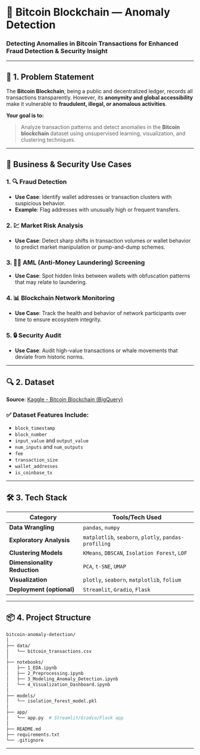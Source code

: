 # 🧠 Bitcoin Blockchain — Anomaly Detection

### Detecting Anomalies in Bitcoin Transactions for Enhanced Fraud Detection & Security Insight

---

## 📌 1. Problem Statement

The **Bitcoin Blockchain**, being a public and decentralized ledger, records all transactions transparently. However, its **anonymity and global accessibility** make it vulnerable to **fraudulent, illegal, or anomalous activities**.

**Your goal is to:**

> Analyze transaction patterns and detect anomalies in the **Bitcoin blockchain** dataset using unsupervised learning, visualization, and clustering techniques.

---

## 🎯 Business & Security Use Cases

### 1. 🔍 Fraud Detection
- **Use Case**: Identify wallet addresses or transaction clusters with suspicious behavior.
- **Example**: Flag addresses with unusually high or frequent transfers.

### 2. 💹 Market Risk Analysis
- **Use Case**: Detect sharp shifts in transaction volumes or wallet behavior to predict market manipulation or pump-and-dump schemes.

### 3. 🕵️‍♀️ AML (Anti-Money Laundering) Screening
- **Use Case**: Spot hidden links between wallets with obfuscation patterns that may relate to laundering.

### 4. 📊 Blockchain Network Monitoring
- **Use Case**: Track the health and behavior of network participants over time to ensure ecosystem integrity.

### 5. 🔒 Security Audit
- **Use Case**: Audit high-value transactions or whale movements that deviate from historic norms.

---

## 🔍 2. Dataset

**Source**: [Kaggle - Bitcoin Blockchain (BigQuery)](https://www.kaggle.com/datasets/bigquery/bitcoin-blockchain)

### ✅ Dataset Features Include:
- `block_timestamp`
- `block_number`
- `input_value` and `output_value`
- `num_inputs` and `num_outputs`
- `fee`
- `transaction_size`
- `wallet_addresses`
- `is_coinbase_tx`

---

## 🛠️ 3. Tech Stack

| Category              | Tools/Tech Used                           |
|-----------------------|-------------------------------------------|
| **Data Wrangling**    | `pandas`, `numpy`                         |
| **Exploratory Analysis** | `matplotlib`, `seaborn`, `plotly`, `pandas-profiling` |
| **Clustering Models** | `KMeans`, `DBSCAN`, `Isolation Forest`, `LOF` |
| **Dimensionality Reduction** | `PCA`, `t-SNE`, `UMAP`                   |
| **Visualization**     | `plotly`, `seaborn`, `matplotlib`, `folium` |
| **Deployment (optional)** | `Streamlit`, `Gradio`, `Flask`            |

---

## 📦 4. Project Structure

```bash
bitcoin-anomaly-detection/
│
├── data/
│   └── bitcoin_transactions.csv
│
├── notebooks/
│   ├── 1_EDA.ipynb
│   ├── 2_Preprocessing.ipynb
│   ├── 3_Modeling_Anomaly_Detection.ipynb
│   └── 4_Visualization_Dashboard.ipynb
│
├── models/
│   └── isolation_forest_model.pkl
│
├── app/
│   └── app.py  # Streamlit/Gradio/Flask app
│
├── README.md
├── requirements.txt
└── .gitignore
```

---
